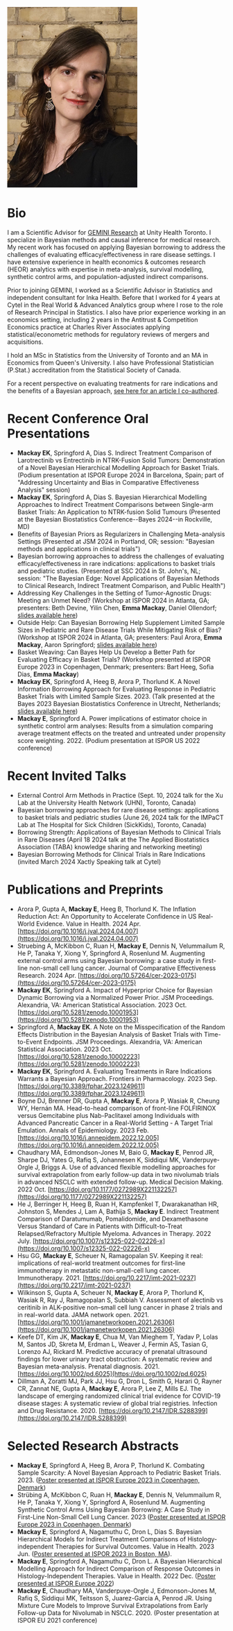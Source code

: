 ![headshot](/docs/assets/images/headshot_nov_2024_300x416.png)

# Bio

I am a Scientific Advisor for [GEMINI Research](https://geminimedicine.ca/) at Unity Health Toronto. I specialize in Bayesian methods and causal inference for medical research. My recent work has focused on applying Bayesian borrowing to address the challenges of evaluating efficacy/effectiveness in rare disease settings. I have extensive experience in health economics & outcomes research (HEOR) analytics with expertise in meta-analysis, survival modelling, synthetic control arms, and population-adjusted indirect comparisons.

Prior to joining GEMINI, I worked as a Scientific Advisor in Statistics and independent consultant for Inka Health. Before that I worked for 4 years at Cytel in the Real World & Advanced Analytics group where I rose to the role of Research Principal in Statistics. I also have prior experience working in an economics setting, including 2 years in the Antitrust & Competition Economics practice at Charles River Associates applying statistical/econometric methods for regulatory reviews of mergers and acquisitions.

I hold an MSc in Statistics from the University of Toronto and an MA in Economics from Queen's University. I also have Professional Statistician (P.Stat.) accreditation from the Statistical Society of Canada.

For a recent perspective on evaluating treatments for rare indications and the benefits of a Bayesian approach, [see here for an article I co-authored](https://www.frontiersin.org/journals/pharmacology/articles/10.3389/fphar.2023.1249611/full).

# Recent Conference Oral Presentations

- **Mackay EK**, Springford A, Dias S. Indirect Treatment Comparison of Larotrectinib vs Entrectinib in NTRK-Fusion Solid Tumors: Demonstration of a Novel Bayesian Hierarchical Modelling Approach for Basket Trials. (Podium presentation at ISPOR Europe 2024 in Barcelona, Spain; part of "Addressing Uncertainty and Bias in Comparative Effectiveness Analysis" session)
- **Mackay EK**, Springford A, Dias S. Bayesian Hierarchical Modelling Approaches to Indirect Treatment Comparisons between Single-arm Basket Trials: An Application to NTRK-fusion Solid Tumours (Presented at the Bayesian Biostatistics Conference--Bayes 2024--in Rockville, MD)
- Benefits of Bayesian Priors as Regularizers in Challenging Meta-analysis Settings (Presented at JSM 2024 in Portland, OR; session: "Bayesian methods and applications in clinical trials")
- Bayesian borrowing approaches to address the challenges of evaluating efficacy/effectiveness in rare indications: applications to basket trials and pediatric studies. (Presented at SSC 2024 in St. John's, NL; session: "The Bayesian Edge: Novel Applications of Bayesian Methods to Clinical Research, Indirect Treatment Comparison, and Public Health")
- Addressing Key Challenges in the Setting of Tumor-Agnostic Drugs: Meeting an Unmet Need? (Workshop at ISPOR 2024 in Atlanta, GA; presenters: Beth Devine, Yilin Chen, **Emma Mackay**, Daniel Ollendorf; [slides available here](https://www.ispor.org/docs/default-source/intl2024/ispor24mackay310presentation.pdf?sfvrsn=f2a550a0_0))
- Outside Help: Can Bayesian Borrowing Help Supplement Limited Sample Sizes in Pediatric and Rare Disease Trials While Mitigating Risk of Bias? (Workshop at ISPOR 2024 in Atlanta, GA; presenters: Paul Arora, **Emma Mackay**, Aaron Springford; [slides available here](https://www.ispor.org/docs/default-source/intl2024/ispor24mackay248presentation.pdf?sfvrsn=3d722a28_0))
- Basket Weaving: Can Bayes Help Us Develop a Better Path for Evaluating Efficacy in Basket Trials? (Workshop presented at ISPOR Europe 2023 in Copenhagen, Denmark; presenters: Bart Heeg, Sofia Dias, **Emma Mackay**)
- **Mackay EK**, Springford A, Heeg B, Arora P, Thorlund K. A Novel Information Borrowing Approach for Evaluating Response in Pediatric Basket Trials with Limited Sample Sizes. 2023. (Talk presented at the Bayes 2023 Bayesian Biostatistics Conference in Utrecht, Netherlands; [slides available here](https://bayes-pharma.org/wp-content/uploads/2023/11/03-MACKAY-A-Novel-Information-Borrowing-Approach-for-Evaluating-Response-in-Pediatric-Basket-Trials-with-Limited-Sample-Sizes.pdf))
- **Mackay E**, Springford A. Power implications of estimator choice in synthetic control arm analyses: Results from a simulation comparing average treatment effects on the treated and untreated under propensity score weighting. 2022. (Podium presentation at ISPOR US 2022 conference)

# Recent Invited Talks

- External Control Arm Methods in Practice (Sept. 10, 2024 talk for the Xu Lab at the University Health Network (UHN), Toronto, Canada)
- Bayesian borrowing approaches for rare disease settings: applications to basket trials and pediatric studies (June 26, 2024 talk for the IMPaCT Lab at The Hospital for Sick Children (SickKids), Toronto, Canada)
- Borrowing Strength: Applications of Bayesian Methods to Clinical Trials in Rare Diseases (April 18 2024 talk at the The Applied Biostatistics Association (TABA) knowledge sharing and networking meeting)
- Bayesian Borrowing Methods for Clinical Trials in Rare Indications (invited March 2024 Xactly Speaking talk at Cytel)

# Publications and Preprints

- Arora P, Gupta A, **Mackay E**, Heeg B, Thorlund K. The Inflation Reduction Act: An Opportunity to Accelerate Confidence in US Real-World Evidence. Value in Health. 2024 Apr. [https://doi.org/10.1016/j.jval.2024.04.007](https://doi.org/10.1016/j.jval.2024.04.007)
- Struebing A, McKibbon C, Ruan H, **Mackay E**, Dennis N, Velummailum R, He P, Tanaka Y, Xiong Y, Springford A, Rosenlund M. Augmenting external control arms using Bayesian borrowing: a case study in first-line non-small cell lung cancer. Journal of Comparative Effectiveness Research. 2024 Apr. [https://doi.org/10.57264/cer-2023-0175](https://doi.org/10.57264/cer-2023-0175)
- **Mackay EK**, Springford A. Impact of Hyperprior Choice for Bayesian Dynamic Borrowing via a Normalized Power Prior. JSM Proceedings. Alexandria, VA: American Statistical Association. 2023 Oct. [https://doi.org/10.5281/zenodo.10001953](https://doi.org/10.5281/zenodo.10001953)
- Springford A, **Mackay EK**. A Note on the Misspecification of the Random Effects Distribution in the Bayesian Analysis of Basket Trials with Time-to-Event Endpoints. JSM Proceedings. Alexandria, VA: American Statistical Association. 2023 Oct. [https://doi.org/10.5281/zenodo.10002223](https://doi.org/10.5281/zenodo.10002223)
- **Mackay EK**, Springford A. Evaluating Treatments in Rare Indications Warrants a Bayesian Approach. Frontiers in Pharmacology. 2023 Sep. [https://doi.org/10.3389/fphar.2023.1249611](https://doi.org/10.3389/fphar.2023.1249611)
- Boyne DJ, Brenner DR, Gupta A, **Mackay E**, Arora P, Wasiak R, Cheung WY, Hernán MA. Head-to-head comparison of front-line FOLFIRINOX versus Gemcitabine plus Nab-Paclitaxel among Individuals with Advanced Pancreatic Cancer in a Real-World Setting - A Target Trial Emulation. Annals of Epidemiology. 2023 Feb. [https://doi.org/10.1016/j.annepidem.2022.12.005](https://doi.org/10.1016/j.annepidem.2022.12.005)
- Chaudhary MA, Edmondson-Jones M, Baio G, **Mackay E**, Penrod JR, Sharpe DJ, Yates G, Rafiq S, Johannesen K, Siddiqui MK, Vanderpuye-Orgle J, Briggs A. Use of advanced flexible modelling approaches for survival extrapolation from early follow-up data in two nivolumab trials in advanced NSCLC with extended follow-up. Medical Decision Making. 2022 Oct. [https://doi.org/10.1177/0272989X221132257](https://doi.org/10.1177/0272989X221132257)
- He J, Berringer H, Heeg B, Ruan H, Kampfenkel T, Dwarakanathan HR, Johnston S, Mendes J, Lam A, Bathija S, **Mackay E**. Indirect Treatment Comparison of Daratumumab, Pomalidomide, and Dexamethasone Versus Standard of Care in Patients with Difficult-to-Treat Relapsed/Refractory Multiple Myeloma. Advances in Therapy. 2022 July. [https://doi.org/10.1007/s12325-022-02226-x](https://doi.org/10.1007/s12325-022-02226-x)
- Hsu GG, **Mackay E**, Scheuer N, Ramagopalan SV. Keeping it real: implications of real-world treatment outcomes for first-line immunotherapy in metastatic non-small-cell lung cancer. Immunotherapy. 2021. [https://doi.org/10.2217/imt-2021-0237](https://doi.org/10.2217/imt-2021-0237)
- Wilkinson S, Gupta A, Scheuer N, **Mackay E**, Arora P, Thorlund K, Wasiak R, Ray J, Ramagopalan S, Subbiah V. Assessment of alectinib vs ceritinib in ALK-positive non–small cell lung cancer in phase 2 trials and in real-world data. JAMA network open. 2021. [https://doi.org/10.1001/jamanetworkopen.2021.26306](https://doi.org/10.1001/jamanetworkopen.2021.26306)
- Keefe DT, Kim JK, **Mackay E**, Chua M, Van Mieghem T, Yadav P, Lolas M, Santos JD, Skreta M, Erdman L, Weaver J, Fermin AS, Tasian G, Lorenzo AJ, Rickard M. Predictive accuracy of prenatal ultrasound findings for lower urinary tract obstruction: A systematic review and Bayesian meta‐analysis. Prenatal diagnosis. 2021. [https://doi.org/10.1002/pd.6025](https://doi.org/10.1002/pd.6025)
- Dillman A, Zoratti MJ, Park JJ, Hsu G, Dron L, Smith G, Harari O, Rayner CR, Zannat NE, Gupta A, **Mackay E**, Arora P, Lee Z, Mills EJ. The landscape of emerging randomized clinical trial evidence for COVID-19 disease stages: A systematic review of global trial registries. Infection and Drug Resistance. 2020. [https://doi.org/10.2147/IDR.S288399](https://doi.org/10.2147/IDR.S288399)

# Selected Research Abstracts

- **Mackay E**, Springford A, Heeg B, Arora P, Thorlund K. Combating Sample Scarcity: A Novel Bayesian Approach to Pediatric Basket Trials. 2023. ([Poster presented at ISPOR Europe 2023 in Copenhagen, Denmark](https://www.ispor.org/docs/default-source/euro2023/isporeurope23mackaymsr82poster133896-pdf.pdf?sfvrsn=eee705e5_0))
- Strübing A, McKibbon C, Ruan H, **Mackay E**, Dennis N, Velummailum R, He P, Tanaka Y, Xiong Y, Springford A, Rosenlund M. Augmenting Synthetic Control Arms Using Bayesian Borrowing: A Case Study in First-Line Non-Small Cell Lung Cancer. 2023 ([Poster presented at ISPOR Europe 2023 in Copenhagen, Denmark](https://www.ispor.org/docs/default-source/euro2023/isporeurope23struebingco90poster130198-pdf.pdf?sfvrsn=6e106cd1_0))
- **Mackay E**, Springford A, Nagamuthu C, Dron L, Dias S. Bayesian Hierarchical Models for Indirect Treatment Comparisons of Histology-independent Therapies for Survival Outcomes. Value in Health. 2023 Jun. ([Poster presented at ISPOR 2023 in Boston, MA](https://www.ispor.org/docs/default-source/intl2023/ispor23mackaypostermsr73127461-pdf.pdf?sfvrsn=70217ae_0)).
- **Mackay E**, Springford A, Nagamuthu C, Dron L. A Bayesian Hierarchical Modelling Approach for Indirect Comparison of Response Outcomes in Histology-Independent Therapies. Value in Health. 2022 Dec. ([Poster presented at ISPOR Europe 2022](https://www.ispor.org/docs/default-source/euro2022/isporeu22mackay-pdf.pdf?sfvrsn=bacf251f_0))
- **Mackay E**, Chaudhary MA, Vanderpuye-Orgle J, Edmonson-Jones M, Rafiq S, Siddiqui MK, Teitsson S, Juarez-Garcia A, Penrod JR. Using Mixture Cure Models to Improve Survival Extrapolations from Early Follow-up Data for Nivolumab in NSCLC. 2020. (Poster presentation at ISPOR EU 2021 conference)

